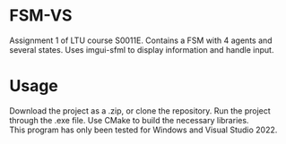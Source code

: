 # FSM-VS
 Assignment 1 of LTU course S0011E. Contains a FSM with 4 agents and several states. Uses imgui-sfml to display information and handle input. </br>
# Usage</br>
Download the project as a .zip, or clone the repository. Run the project through the .exe file. Use CMake to build the necessary libraries.
</br>
This program has only been tested for Windows and Visual Studio 2022.
